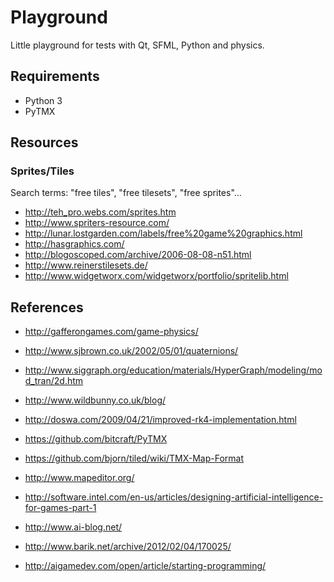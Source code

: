 # Playground

Little playground for tests with Qt, SFML, Python and physics.

## Requirements

- Python 3
- PyTMX

## Resources

### Sprites/Tiles

Search terms: "free tiles", "free tilesets", "free sprites"...

- http://teh_pro.webs.com/sprites.htm
- http://www.spriters-resource.com/
- http://lunar.lostgarden.com/labels/free%20game%20graphics.html
- http://hasgraphics.com/
- http://blogoscoped.com/archive/2006-08-08-n51.html
- http://www.reinerstilesets.de/
- http://www.widgetworx.com/widgetworx/portfolio/spritelib.html

## References

- http://gafferongames.com/game-physics/
- http://www.sjbrown.co.uk/2002/05/01/quaternions/
- http://www.siggraph.org/education/materials/HyperGraph/modeling/mod_tran/2d.htm
- http://www.wildbunny.co.uk/blog/
- http://doswa.com/2009/04/21/improved-rk4-implementation.html

- https://github.com/bitcraft/PyTMX
- https://github.com/bjorn/tiled/wiki/TMX-Map-Format
- http://www.mapeditor.org/

- http://software.intel.com/en-us/articles/designing-artificial-intelligence-for-games-part-1
- http://www.ai-blog.net/
- http://www.barik.net/archive/2012/02/04/170025/
- http://aigamedev.com/open/article/starting-programming/
